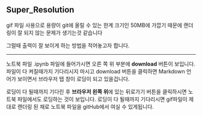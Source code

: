 ## Super_Resolution

gif 파일 사용으로 용량이 git에 올릴 수 있는 한계 크기인 50MB에 가깝기 때문에 
랜더링이 잘 되지 않는 문제가 생기는것 같습니다

그럴때 출력이 잘 보이게 하는 방법을 적어놓고자 합니다.

---

노트북 파일 .ipynb 파일에 들어가시면 오른 쪽 위 부분에 **download** 버튼이 보입니다.
파일이 다 켜질때가지 기다리시지 마시고 download 버튼을 클릭하면 Markdown 언어가 보이면서 브라우저 탭 창이 로딩이 되고 있을겁니다.

로딩이 다 될때까지 기다린 후 **브라우저 왼쪽 위**에 있는 뒤로가기 버튼을 클릭하시면 노트북 파일에서도 로딩하는 것이 보입니다.
로딩이 다 될때까지 기다리시면 gif파일이 제대로 랜더링 된 채로 노트북 파일을 gitHub에서 여실 수 있게됩니다.
